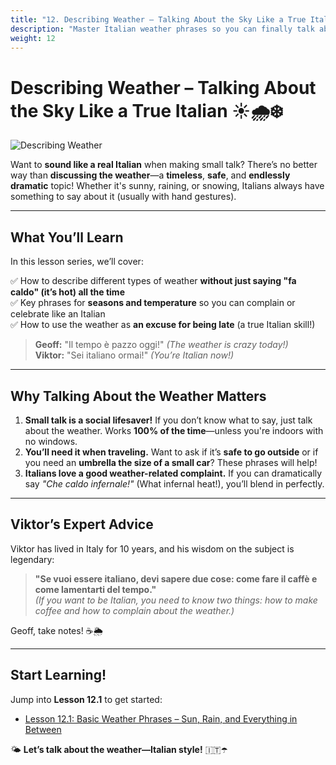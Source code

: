 ```yaml
---
title: "12. Describing Weather – Talking About the Sky Like a True Italian"
description: "Master Italian weather phrases so you can finally talk about something other than pasta!"
weight: 12
---
```


# Describing Weather – Talking About the Sky Like a True Italian ☀️🌧️❄️  

![Describing Weather](/images/beginner/describing-weather/describing-weather.webp)

Want to **sound like a real Italian** when making small talk? There’s no better way than **discussing the weather**—a **timeless**, **safe**, and **endlessly dramatic** topic! Whether it's sunny, raining, or snowing, Italians always have something to say about it (usually with hand gestures).  

---

## **What You’ll Learn**  

In this lesson series, we’ll cover:  

✅ How to describe different types of weather **without just saying "fa caldo" (it’s hot) all the time**  
✅ Key phrases for **seasons and temperature** so you can complain or celebrate like an Italian  
✅ How to use the weather as **an excuse for being late** (a true Italian skill!)  

> **Geoff:** "Il tempo è pazzo oggi!" *(The weather is crazy today!)*  
> **Viktor:** "Sei italiano ormai!" *(You’re Italian now!)*  

---

## **Why Talking About the Weather Matters**  

1. **Small talk is a social lifesaver!** If you don’t know what to say, just talk about the weather. Works **100% of the time**—unless you're indoors with no windows.  
2. **You’ll need it when traveling.** Want to ask if it’s **safe to go outside** or if you need an **umbrella the size of a small car**? These phrases will help!  
3. **Italians love a good weather-related complaint.** If you can dramatically say *"Che caldo infernale!"* (What infernal heat!), you’ll blend in perfectly.  

---

## **Viktor’s Expert Advice**  

Viktor has lived in Italy for 10 years, and his wisdom on the subject is legendary:  

> **"Se vuoi essere italiano, devi sapere due cose: come fare il caffè e come lamentarti del tempo."**  
> *(If you want to be Italian, you need to know two things: how to make coffee and how to complain about the weather.)*  

Geoff, take notes! ☕🌦️  

---

## **Start Learning!**  

Jump into **Lesson 12.1** to get started:  

- [Lesson 12.1: Basic Weather Phrases – Sun, Rain, and Everything in Between](./lesson12.1/)  

🌤️ **Let’s talk about the weather—Italian style!** 🇮🇹☂️  
